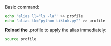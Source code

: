 
Basic command: 

```sh
echo 'alias ll="ls -la"' >> profile
echo 'alias tk="python tiktok.py"' >> profile
```

**Reload the** .profile to apply the alias immediately:

```sh
source profile
```


